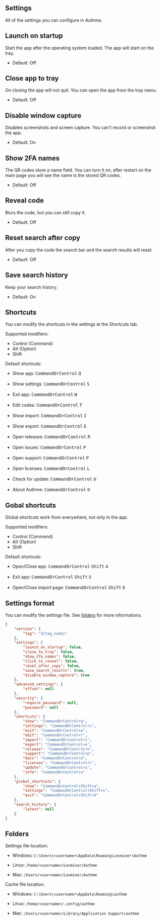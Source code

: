 ## Settings

All of the settings you can configure in Authme.

## Launch on startup

Start the app after the operating system loaded. The app will start on the tray.

-   Default: Off

## Close app to tray

On closing the app will not quit. You can open the app from the tray menu.

-   Default: Off

## Disable window capture

Disables screenshots and screen capture. You can't record or screenshot the app.

-   Default: On

## Show 2FA names

The QR codes store a name field. You can turn it on, after restart on the main page you will see the name is the stored QR codes.

-   Default: Off

## Reveal code

Blurs the code, but you can still copy it.

-   Default: Off

## Reset search after copy

After you copy the code the search bar and the search results will reset.

-   Default: Off

## Save search history

Keep your search history.

-   Default: On

## Shortcuts

You can modify the shortcuts in the settings at the Shortcuts tab.

Supported modifiers:

-   Control (Command)
-   Alt (Option)
-   Shift

Default shortcuts:

-   Show app: <kbd>CommandOrControl</kbd> <kbd>Q</kbd>
    <br>
    <br>
-   Show settings: <kbd>CommandOrControl</kbd> <kbd>S</kbd>
    <br>
    <br>
-   Exit app: <kbd>CommandOrControl</kbd> <kbd>W</kbd>
    <br>
    <br>
-   Edit codes: <kbd>CommandOrControl</kbd> <kbd>T</kbd>
    <br>
    <br>
-   Show import: <kbd>CommandOrControl</kbd> <kbd>I</kbd>
    <br>
    <br>
-   Show export: <kbd>CommandOrControl</kbd> <kbd>E</kbd>
    <br>
    <br>
-   Open releases: <kbd>CommandOrControl</kbd> <kbd>R</kbd>
    <br>
    <br>
-   Open issues: <kbd>CommandOrControl</kbd> <kbd>P</kbd>
    <br>
    <br>
-   Open support: <kbd>CommandOrControl</kbd> <kbd>P</kbd>
    <br>
    <br>
-   Open licenses: <kbd>CommandOrControl</kbd> <kbd>L</kbd>
    <br>
    <br>
-   Check for update: <kbd>CommandOrControl</kbd> <kbd>U</kbd>
    <br>
    <br>
-   About Authme: <kbd>CommandOrControl</kbd> <kbd>O</kbd>

## Gobal shortcuts

Global shortcuts work from everywhere, not only in the app.

Supported modifiers:

-   Control (Command)
-   Alt (Option)
-   Shift

Default shortcuts:

-   Open/Close app: <kbd>CommandOrControl</kbd> <kbd>Shift</kbd> <kbd>A</kbd>
    <br>
    <br>
-   Exit app: <kbd>CommandOrControl</kbd> <kbd>Shift</kbd> <kbd>S</kbd>
    <br>
    <br>
-   Open/Close import page: <kbd>CommandOrControl</kbd> <kbd>Shift</kbd> <kbd>D</kbd>

## Settings format

You can modify the settings file. See [folders](settings.md?id=folders) for more informations.

```json
{
	"version": {
		"tag": "${tag_name}"
	},
	"settings": {
		"launch_on_startup": false,
		"close_to_tray": false,
		"show_2fa_names": false,
		"click_to_reveal": false,
		"reset_after_copy": false,
		"save_search_results": true,
		"disable_window_capture": true
	},
	"advanced_settings": {
		"offset": null
	},
	"security": {
		"require_password": null,
		"password": null
	},
	"shortcuts": {
		"show": "CommandOrControl+q",
		"settings": "CommandOrControl+s",
		"exit": "CommandOrControl+w",
		"edit": "CommandOrControl+t",
		"import": "CommandOrControl+i",
		"export": "CommandOrControl+e",
		"release": "CommandOrControl+n",
		"support": "CommandOrControl+p",
		"docs": "CommandOrControl+d",
		"licenses": "CommandOrControl+l",
		"update": "CommandOrControl+u",
		"info": "CommandOrControl+o"
	},
	"global_shortcuts": {
		"show": "CommandOrControl+Shift+a",
		"settings": "CommandOrControl+Shift+s",
		"exit": "CommandOrControl+Shift+d"
	},
	"search_history": {
		"latest": null
	}
}
```

## Folders

Settings file location:

-   Windows: `C:\Users\<username>\AppData\Roaming\Levminer\Authme`

-   Linux: `/home/<username>/Levminer/Authme`

-   Mac: `/Users/<username>/Levminer/Authme`

Cache file location:

-   Windows: `C:\Users\<username>\AppData\Roaming\authme`

-   Linux: `/home/<username>/.config/authme`

-   Mac: `/Users/<username>/Library/Application Support/authme`
